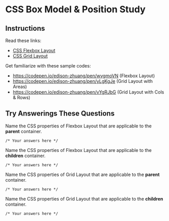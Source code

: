 # CSS Box Model & Position Study

## Instructions

Read these links:

- [CSS Flexbox Layout](https://css-tricks.com/snippets/css/a-guide-to-flexbox/)
- [CSS Grid Layout](https://css-tricks.com/snippets/css/complete-guide-grid/)

Get familiarize with these sample codes:

- https://codepen.io/edison-zhuang/pen/wvgmoVN (Flexbox Layout)
- https://codepen.io/edison-zhuang/pen/yLgKgJe (Grid Layout with Areas)
- https://codepen.io/edison-zhuang/pen/vYgRJbG (Grid Layout with Cols & Rows)

## Try Answerings These Questions

Name the CSS properties of Flexbox Layout that are applicable to the **parent** container.

```
/* Your answers here */
```

Name the CSS properties of Flexbox Layout that are applicable to the **children** container.

```
/* Your answers here */
```

Name the CSS properties of Grid Layout that are applicable to the **parent** container.

```
/* Your answers here */
```

Name the CSS properties of Grid Layout that are applicable to the **children** container.

```
/* Your answers here */
```
